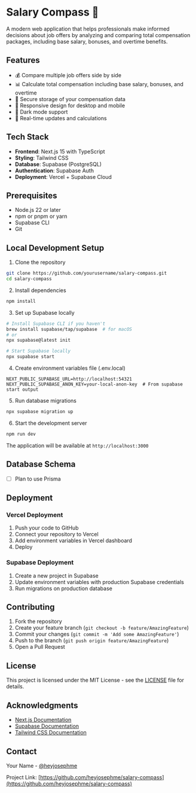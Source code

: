 # Salary Compass 🧭

A modern web application that helps professionals make informed decisions about job offers by analyzing and comparing total compensation packages, including base salary, bonuses, and overtime benefits.

## Features

- 💰 Compare multiple job offers side by side
- 📊 Calculate total compensation including base salary, bonuses, and overtime
- 🔐 Secure storage of your compensation data
- 📱 Responsive design for desktop and mobile
- 🌙 Dark mode support
- 🔄 Real-time updates and calculations

## Tech Stack

- **Frontend**: Next.js 15 with TypeScript
- **Styling**: Tailwind CSS
- **Database**: Supabase (PostgreSQL)
- **Authentication**: Supabase Auth
- **Deployment**: Vercel + Supabase Cloud

## Prerequisites

- Node.js 22 or later
- npm or pnpm or yarn
- Supabase CLI
- Git

## Local Development Setup

1. Clone the repository
```bash
git clone https://github.com/yourusername/salary-compass.git
cd salary-compass
```

2. Install dependencies
```bash
npm install
```

3. Set up Supabase locally
```bash
# Install Supabase CLI if you haven't
brew install supabase/tap/supabase  # for macOS
# or
npx supabase@latest init

# Start Supabase locally
npx supabase start
```

4. Create environment variables file (.env.local)
```env
NEXT_PUBLIC_SUPABASE_URL=http://localhost:54321
NEXT_PUBLIC_SUPABASE_ANON_KEY=your-local-anon-key  # From supabase start output
```

5. Run database migrations
```bash
npx supabase migration up
```

6. Start the development server
```bash
npm run dev
```

The application will be available at `http://localhost:3000`

## Database Schema

- [ ] Plan to use Prisma

## Deployment

### Vercel Deployment
1. Push your code to GitHub
2. Connect your repository to Vercel
3. Add environment variables in Vercel dashboard
4. Deploy

### Supabase Deployment
1. Create a new project in Supabase
2. Update environment variables with production Supabase credentials
3. Run migrations on production database

## Contributing

1. Fork the repository
2. Create your feature branch (`git checkout -b feature/AmazingFeature`)
3. Commit your changes (`git commit -m 'Add some AmazingFeature'`)
4. Push to the branch (`git push origin feature/AmazingFeature`)
5. Open a Pull Request

## License

This project is licensed under the MIT License - see the [LICENSE](LICENSE) file for details.

## Acknowledgments

- [Next.js Documentation](https://nextjs.org/docs)
- [Supabase Documentation](https://supabase.com/docs)
- [Tailwind CSS Documentation](https://tailwindcss.com/docs)

## Contact

Your Name - [@heyjosephme](https://x.com/heyjosephme)

Project Link: [https://github.com/heyjosephme/salary-compass](https://github.com/heyjosephme/salary-compass)
